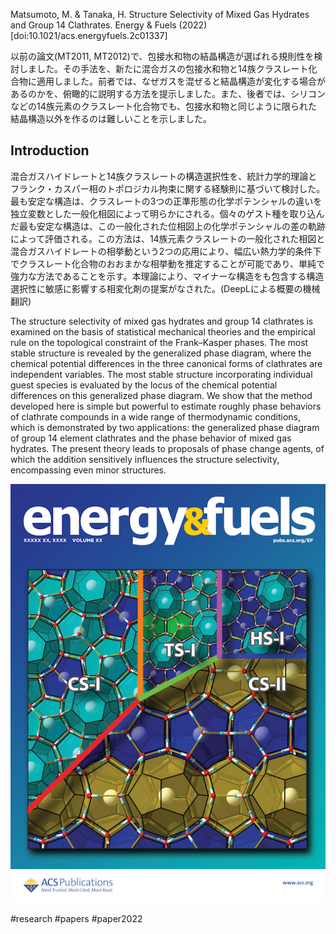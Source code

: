 Matsumoto, M. & Tanaka, H. Structure Selectivity of Mixed Gas Hydrates and Group 14 Clathrates. Energy & Fuels (2022) [doi:10.1021/acs.energyfuels.2c01337]

以前の論文(MT2011, MT2012)で、包接水和物の結晶構造が選ばれる規則性を検討しました。その手法を、新たに混合ガスの包接水和物と14族クラスレート化合物に適用しました。前者では、なぜガスを混ぜると結晶構造が変化する場合があるのかを、俯瞰的に説明する方法を提示しました。また、後者では、シリコンなどの14族元素のクラスレート化合物でも、包接水和物と同じように限られた結晶構造以外を作るのは難しいことを示しました。


## Introduction

混合ガスハイドレートと14族クラスレートの構造選択性を、統計力学的理論とフランク・カスパー相のトポロジカル拘束に関する経験則に基づいて検討した。最も安定な構造は、クラスレートの3つの正準形態の化学ポテンシャルの違いを独立変数とした一般化相図によって明らかにされる。個々のゲスト種を取り込んだ最も安定な構造は、この一般化された位相図上の化学ポテンシャルの差の軌跡によって評価される。この方法は、14族元素クラスレートの一般化された相図と混合ガスハイドレートの相挙動という2つの応用により、幅広い熱力学的条件下でクラスレート化合物のおおまかな相挙動を推定することが可能であり、単純で強力な方法であることを示す。本理論により、マイナーな構造をも包含する構造選択性に敏感に影響する相変化剤の提案がなされた。(DeepLによる概要の機械翻訳)

The structure selectivity of mixed gas hydrates and group 14 clathrates is examined on the basis of statistical mechanical theories and the empirical rule on the topological constraint of the Frank–Kasper phases. The most stable structure is revealed by the generalized phase diagram, where the chemical potential differences in the three canonical forms of clathrates are independent variables. The most stable structure incorporating individual guest species is evaluated by the locus of the chemical potential differences on this generalized phase diagram. We show that the method developed here is simple but powerful to estimate roughly phase behaviors of clathrate compounds in a wide range of thermodynamic conditions, which is demonstrated by two applications: the generalized phase diagram of group 14 element clathrates and the phase behavior of mixed gas hydrates. The present theory leads to proposals of phase change agents, of which the addition sensitively influences the structure selectivity, encompassing even minor structures.

![cover](/img/ef2c01337_alt_cover.jpg)

#research #papers #paper2022
